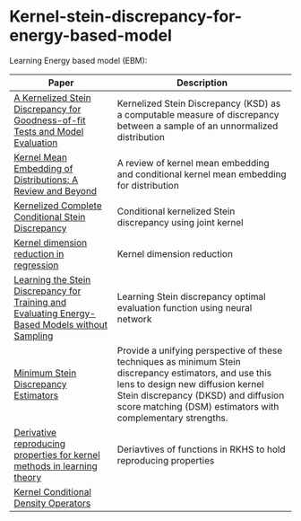 # Kernel-stein-discrepancy-for-energy-based-model

Learning Energy based model (EBM):

| Paper | Description |
| --- | --- |
| [A Kernelized Stein Discrepancy for Goodness-of-fit Tests and Model Evaluation](https://arxiv.org/abs/1602.03253) |Kernelized Stein Discrepancy (KSD) as a computable measure of discrepancy between a sample of an unnormalized distribution|
|[Kernel Mean Embedding of Distributions: A Review and Beyond](https://arxiv.org/abs/1605.09522)|A review of kernel mean embedding and conditional kernel mean embedding for distribution|
|[Kernelized Complete Conditional Stein Discrepancy](https://arxiv.org/abs/1904.04478)|Conditional kernelized Stein discrepancy using joint kernel|
|[Kernel dimension reduction in regression](https://arxiv.org/abs/0908.1854)|Kernel dimension reduction|
|[Learning the Stein Discrepancy for Training and Evaluating Energy-Based Models without Sampling](https://arxiv.org/abs/2002.05616)|Learning Stein discrepancy optimal evaluation function using neural network|
|[Minimum Stein Discrepancy Estimators](https://arxiv.org/abs/1906.08283)|Provide a unifying perspective of these techniques as minimum Stein discrepancy estimators, and use this lens to design new diffusion kernel Stein discrepancy (DKSD) and diffusion score matching (DSM) estimators with complementary strengths.|
|[Derivative reproducing properties for kernel methods in learning theory](https://core.ac.uk/download/pdf/82506111.pdf)|Deriavtives of functions in RKHS to hold reproducing properties|
|[Kernel Conditional Density Operators](https://arxiv.org/abs/1905.11255)||
